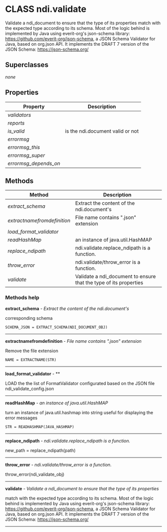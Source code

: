 # CLASS ndi.validate

  Validate a ndi_document to ensure that the type of its properties 
  match with the expected type according to its schema. Most of the logic
  behind is implemented by Java using everit-org's json-schema library: 
  https://github.com/everit-org/json-schema, a JSON Schema Validator 
  for Java, based on org.json API. It implements the DRAFT 7 version
  of the JSON Schema: https://json-schema.org/

## Superclasses
*none*

## Properties

| Property | Description |
| --- | --- |
| *validators* |  |
| *reports* |  |
| *is_valid* | is the ndi.document valid or not |
| *errormsg* |  |
| *errormsg_this* |  |
| *errormsg_super* |  |
| *errormsg_depends_on* |  |


## Methods 

| Method | Description |
| --- | --- |
| *extract_schema* | Extract the content of the ndi.document's |
| *extractnamefromdefinition* | File name contains ".json" extension |
| *load_format_validator* |  |
| *readHashMap* | an instance of java.util.HashMAP |
| *replace_ndipath* | ndi.validate.replace_ndipath is a function. |
| *throw_error* | ndi.validate/throw_error is a function. |
| *validate* | Validate a ndi_document to ensure that the type of its properties |


### Methods help 

**extract_schema** - *Extract the content of the ndi.document's*

corresponding schema
 
    SCHEMA_JSON = EXTRACT_SCHEMA(NDI_DOCUMENT_OBJ)


---

**extractnamefromdefinition** - *File name contains ".json" extension*

Remove the file extension
 
    NAME = EXTRACTNAME(STR)


---

**load_format_validator** - **

LOAD the the list of FormatValidator configurated based on
   the JSON file ndi_validate_config.json


---

**readHashMap** - *an instance of java.util.HashMAP*

turn an instance of java.util.hashmap into string useful
    for displaying the error messages
    
    STR = READHASHMAP(JAVA_HASHMAP)


---

**replace_ndipath** - *ndi.validate.replace_ndipath is a function.*

new_path = replace_ndipath(path)


---

**throw_error** - *ndi.validate/throw_error is a function.*

throw_error(ndi_validate_obj)


---

**validate** - *Validate a ndi_document to ensure that the type of its properties*

match with the expected type according to its schema. Most of the logic
  behind is implemented by Java using everit-org's json-schema library: 
  https://github.com/everit-org/json-schema, a JSON Schema Validator 
  for Java, based on org.json API. It implements the DRAFT 7 version
  of the JSON Schema: https://json-schema.org/


---

